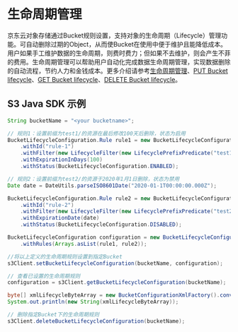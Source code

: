 # 生命周期管理

京东云对象存储通过Bucket规则设置，支持对象的生命周期（Lifecycle）管理功能。可自动删除过期的Object，从而使Bucket在使用中便于维护且能降低成本。用户如果手工维护数据的生命周期，则费时费力；但如果不去维护，则会产生不菲的费用。生命周期管理可以帮助用户自动化完成数据生命周期管理，实现数据删除的自动流程，节约人力和金钱成本。更多介绍请参考[生命周期管理](https://docs.jdcloud.com/cn/object-storage-service/lifecycle)、[PUT Bucket lifecycle](https://docs.jdcloud.com/cn/object-storage-service/put-bucket-lifecycle)、[GET Bucket lifecycle](https://docs.jdcloud.com/cn/object-storage-service/get-bucket-lifecycle)、[DELETE Bucket lifecycle](https://docs.jdcloud.com/cn/object-storage-service/delete-bucket-lifecycle)。

## S3 Java SDK 示例 

```java
String bucketName = "<your bucketname>";

// 规则1：设置前缀为test1/的资源在最后修改100天后删除，状态为启用
BucketLifecycleConfiguration.Rule rule1 = new BucketLifecycleConfiguration.Rule()
    .withId("rule-1")
    .withFilter(new LifecycleFilter(new LifecyclePrefixPredicate("test1/")))
    .withExpirationInDays(100)
    .withStatus(BucketLifecycleConfiguration.ENABLED);

// 规则2：设置前缀为test2/的资源于2020年1月1日删除，状态为禁用
Date date = DateUtils.parseISO8601Date("2020-01-1T00:00:00.000Z");

BucketLifecycleConfiguration.Rule rule2 = new BucketLifecycleConfiguration.Rule()
    .withId("rule-2")
    .withFilter(new LifecycleFilter(new LifecyclePrefixPredicate("test2/")))
    .withExpirationDate(date)
    .withStatus(BucketLifecycleConfiguration.DISABLED);

BucketLifecycleConfiguration configuration = new BucketLifecycleConfiguration()
    .withRules(Arrays.asList(rule1, rule2));

//将以上定义的生命周期规则设置到指定Bucket
s3Client.setBucketLifecycleConfiguration(bucketName, configuration);

// 查看已设置的生命周期规则
configuration = s3Client.getBucketLifecycleConfiguration(bucketName);

byte[] xmlLifecycleByteArray = new BucketConfigurationXmlFactory().convertToXmlByteArray(configuration);
System.out.println(new String(xmlLifecycleByteArray));

// 删除指定Bucket下的生命周期规则
s3Client.deleteBucketLifecycleConfiguration(bucketName);
```

